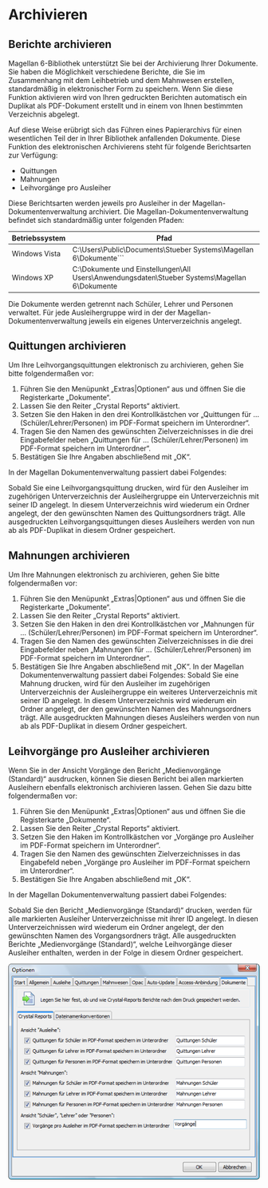 # Archivieren

## Berichte archivieren


Magellan 6-Bibliothek unterstützt Sie bei der Archivierung Ihrer Dokumente. Sie haben die Möglichkeit verschiedene Berichte, die Sie im Zusammenhang mit dem Leihbetrieb und dem Mahnwesen erstellen, standardmäßig in elektronischer Form zu speichern. Wenn Sie diese Funktion aktivieren wird von Ihren gedruckten Berichten automatisch ein Duplikat als PDF-Dokument erstellt und in einem von Ihnen bestimmten Verzeichnis abgelegt.


Auf diese Weise erübrigt sich das Führen eines Papierarchivs für einen wesentlichen Teil der in Ihrer Bibliothek anfallenden Dokumente.
Diese Funktion des elektronischen Archivierens steht für folgende Berichtsarten zur Verfügung:


* Quittungen
* Mahnungen
* Leihvorgänge pro Ausleiher




Diese Berichtsarten werden jeweils pro Ausleiher in der Magellan-Dokumentenverwaltung archiviert. Die Magellan-Dokumentenverwaltung befindet sich standardmäßig unter folgenden Pfaden:


Betriebssystem|Pfad
--|--
Windows Vista| C:\Users\Public\Documents\Stueber Systems\Magellan 6\Dokumente```
Windows XP |C:\Dokumente und Einstellungen\All Users\Anwendungsdaten\Stueber Systems\Magellan 6\Dokumente


Die Dokumente werden getrennt nach Schüler, Lehrer und Personen verwaltet. Für jede Ausleihergruppe wird in der der Magellan-Dokumentenverwaltung jeweils ein eigenes Unterverzeichnis angelegt.


## Quittungen archivieren


Um Ihre Leihvorgangsquittungen elektronisch zu archivieren, gehen Sie bitte folgendermaßen vor:


1. Führen Sie den Menüpunkt „Extras|Optionen“ aus und öffnen Sie die Registerkarte „Dokumente“.
2. Lassen Sie den Reiter „Crystal Reports“ aktiviert.
3. Setzen Sie den Haken in den drei Kontrollkästchen vor „Quittungen für … (Schüler/Lehrer/Personen) im PDF-Format speichern im Unterordner“.
4. Tragen Sie den Namen des gewünschten Zielverzeichnisses in die drei Eingabefelder neben „Quittungen für … (Schüler/Lehrer/Personen) im PDF-Format speichern im Unterordner“.
5. Bestätigen Sie Ihre Angaben abschließend mit „OK“.




In der Magellan Dokumentenverwaltung passiert dabei Folgendes:


Sobald Sie eine Leihvorgangsquittung drucken, wird für den Ausleiher im zugehörigen Unterverzeichnis der Ausleihergruppe ein Unterverzeichnis mit seiner ID angelegt. In diesem Unterverzeichnis wird wiederum ein Ordner angelegt, der den gewünschten Namen des Quittungsordners trägt. Alle ausgedruckten Leihvorgangsquittungen dieses Ausleihers werden von nun ab als PDF-Duplikat in diesem Ordner gespeichert.


## Mahnungen archivieren


Um Ihre Mahnungen elektronisch zu archivieren, gehen Sie bitte folgendermaßen vor:
1. Führen Sie den Menüpunkt „Extras|Optionen“ aus und öffnen Sie die Registerkarte „Dokumente“.
2. Lassen Sie den Reiter „Crystal Reports“ aktiviert.
3. Setzen Sie den Haken in den drei Kontrollkästchen vor „Mahnungen für … (Schüler/Lehrer/Personen) im PDF-Format speichern im Unterordner“.
4. Tragen Sie den Namen des gewünschten Zielverzeichnisses in die drei Eingabefelder neben „Mahnungen für … (Schüler/Lehrer/Personen) im PDF-Format speichern im Unterordner“.
5. Bestätigen Sie Ihre Angaben abschließend mit „OK“.
In der Magellan Dokumentenverwaltung passiert dabei Folgendes:
Sobald Sie eine Mahnung drucken, wird für den Ausleiher im zugehörigen Unterverzeichnis der Ausleihergruppe ein weiteres Unterverzeichnis mit seiner ID angelegt. In diesem Unterverzeichnis wird wiederum ein Ordner angelegt, der den gewünschten Namen des Mahnungsordners trägt. Alle ausgedruckten Mahnungen dieses Ausleihers werden von nun ab als PDF-Duplikat in diesem Ordner gespeichert.


## Leihvorgänge pro Ausleiher archivieren


Wenn Sie in der Ansicht Vorgänge den Bericht „Medienvorgänge (Standard)“ ausdrucken, können Sie diesen Bericht bei allen markierten Ausleihern ebenfalls elektronisch archivieren lassen. Gehen Sie dazu bitte folgendermaßen vor:


1. Führen Sie den Menüpunkt „Extras|Optionen“ aus und öffnen Sie die Registerkarte „Dokumente“.
2. Lassen Sie den Reiter „Crystal Reports“ aktiviert.
3. Setzen Sie den Haken im Kontrollkästchen vor „Vorgänge pro Ausleiher im PDF-Format speichern im Unterordner“.
4. Tragen Sie den Namen des gewünschten Zielverzeichnisses in das Eingabefeld neben „Vorgänge pro Ausleiher im PDF-Format speichern im Unterordner“.
5. Bestätigen Sie Ihre Angaben abschließend mit „OK“.




In der Magellan Dokumentenverwaltung passiert dabei Folgendes:


Sobald Sie den Bericht „Medienvorgänge (Standard)“ drucken, werden für alle markierten Ausleiher Unterverzeichnisse mit ihrer ID angelegt. In diesen Unterverzeichnissen wird wiederum ein Ordner angelegt, der den gewünschten Namen des Vorgangsordners trägt. Alle ausgedruckten Berichte „Medienvorgänge (Standard)“, welche Leihvorgänge dieser Ausleiher enthalten, werden in der Folge in diesem Ordner gespeichert.




![Auf der Registerkarte „Dokumente“ des Dialogfensters „Optionen“ aktivieren Sie unter dem Reiter „Crystal Reports“ die elektronische Archivierung Ihrer Quittungen, Mahnungen und Vorgangsberichte ](../images/optionen2.png)


 
